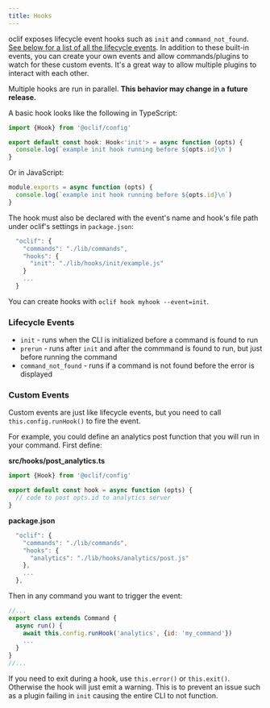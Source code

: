```yaml
---
title: Hooks
---
```


oclif exposes lifecycle event hooks such as `init` and `command_not_found`. [See below for a list of all the lifecycle events](#lifecycle-events). In addition to these built-in events, you can create your own events and allow commands/plugins to watch for these custom events. It's a great way to allow multiple plugins to interact with each other.

Multiple hooks are run in parallel. **This behavior may change in a future release.**

A basic hook looks like the following in TypeScript:

```typescript
import {Hook} from '@oclif/config'

export default const hook: Hook<'init'> = async function (opts) {
  console.log(`example init hook running before ${opts.id}\n`)
}
```

Or in JavaScript:

```js
module.exports = async function (opts) {
  console.log(`example init hook running before ${opts.id}\n`)
}
```

The hook must also be declared with the event's name and hook's file path under oclif's settings in `package.json`:

```js
  "oclif": {
    "commands": "./lib/commands",
    "hooks": {
      "init": "./lib/hooks/init/example.js"
    }
    ...
  }
```

You can create hooks with `oclif hook myhook --event=init`.

### Lifecycle Events

* `init` - runs when the CLI is initialized before a command is found to run
* `prerun` - runs after `init` and after the commmand is found to run, but just before running the command
* `command_not_found` - runs if a command is not found before the error is displayed

### Custom Events

Custom events are just like lifecycle events, but you need to call `this.config.runHook()` to fire the event.

For example, you could define an analytics post function that you will run in your command. First define:

**src/hooks/post_analytics.ts**
```js
import {Hook} from '@oclif/config'

export default const hook = async function (opts) {
  // code to post opts.id to analytics server
}
```

**package.json**
```js
  "oclif": {
    "commands": "./lib/commands",
    "hooks": {
      "analytics": "./lib/hooks/analytics/post.js"
    },
    ...
  },
```

Then in any command you want to trigger the event:

```js
//...
export class extends Command {
  async run() {
    await this.config.runHook('analytics', {id: 'my_command'})
    ...
  }
}
//...
```

If you need to exit during a hook, use `this.error()` or `this.exit()`. Otherwise the hook will just emit a warning. This is to prevent an issue such as a plugin failing in `init` causing the entire CLI to not function.
